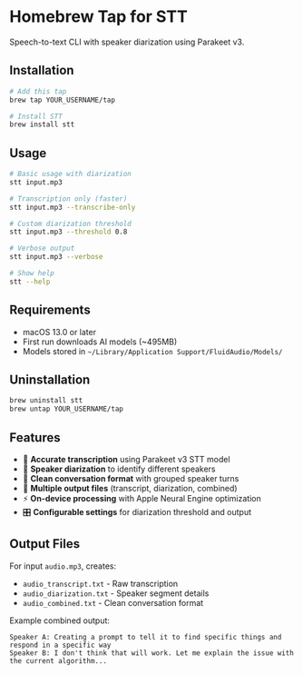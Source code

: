 # Homebrew Tap for STT

Speech-to-text CLI with speaker diarization using Parakeet v3.

## Installation

```bash
# Add this tap
brew tap YOUR_USERNAME/tap

# Install STT
brew install stt
```

## Usage

```bash
# Basic usage with diarization
stt input.mp3

# Transcription only (faster)
stt input.mp3 --transcribe-only

# Custom diarization threshold
stt input.mp3 --threshold 0.8

# Verbose output
stt input.mp3 --verbose

# Show help
stt --help
```

## Requirements

- macOS 13.0 or later
- First run downloads AI models (~495MB)
- Models stored in `~/Library/Application Support/FluidAudio/Models/`

## Uninstallation

```bash
brew uninstall stt
brew untap YOUR_USERNAME/tap
```

## Features

- 🎯 **Accurate transcription** using Parakeet v3 STT model
- 👥 **Speaker diarization** to identify different speakers
- 🔄 **Clean conversation format** with grouped speaker turns
- 📁 **Multiple output files** (transcript, diarization, combined)
- ⚡ **On-device processing** with Apple Neural Engine optimization
- 🎛️ **Configurable settings** for diarization threshold and output

## Output Files

For input `audio.mp3`, creates:
- `audio_transcript.txt` - Raw transcription
- `audio_diarization.txt` - Speaker segment details  
- `audio_combined.txt` - Clean conversation format

Example combined output:
```
Speaker A: Creating a prompt to tell it to find specific things and respond in a specific way
Speaker B: I don't think that will work. Let me explain the issue with the current algorithm...
```